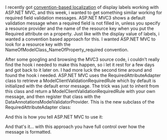 I recently got <a href="/blog/2011/03/convention-based-localization-with-asp-net-mvc/">convention-based localization</a> of display labels working with ASP.NET MVC, and this week, i wanted to get something similar working for required field validation messages.  ASP.NET MVC3 shows a default validation message when a required field is not filled in, unless you specify a resource provider and the name of the resource key when you put the Required attribute on a property.  Just like with the display value of labels, i wanted a convention based approach for this.  I wanted ASP.NET MVC to look for a resource key with the NameOfModelClass_NameOfProperty_required convention.

After some googling and browsing the MVC3 source code, i couldn't really find the hook i needed to make this happen, so i let it rest for a few days and got back to it later on.  I had more luck the second time around and found the hook i needed.  ASP.NET MVC uses the RequiredAttributeAdapter class to retrieve a ModelClientValidationRequiredRule which by default is initialized with the default error message.  The trick was just to inherit from this class and return a ModelClientValidationRequiredRule with your own message, and then register that class with the DataAnnotationsModelValidatorProvider.  This is the new subclass of the RequiredAttributeAdapter class:

<script src="https://gist.github.com/3728776.js?file=s1.cs"></script>

And this is how you tell ASP.NET MVC to use it:

<script src="https://gist.github.com/3728776.js?file=s2.cs"></script>

And that's it... with this approach you have full control over how the message is formatted.